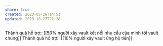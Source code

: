 ```yaml
---
share: true
created: 2023-05-26T14:51
updated: 2023-10-27T21:28
---
```

Thành quả hỗ trợ:: [[50% người xây vault kết nối nhu cầu của mình tới vault chung]]
Thành quả hỗ trợ:: [[10% người xây vault ủng hộ tiền]]
